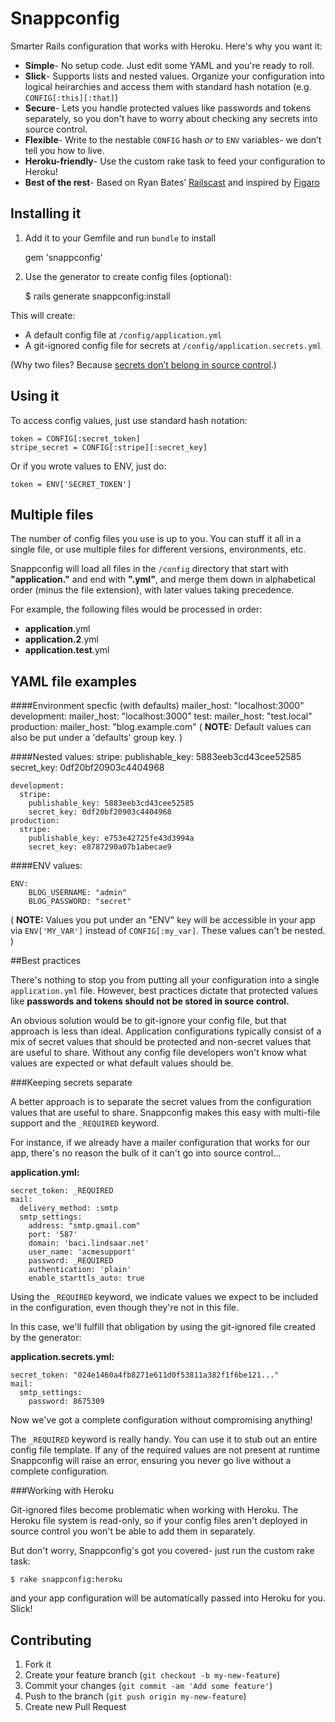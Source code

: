 # Snappconfig

Smarter Rails configuration that works with Heroku. Here's why you want it:

- **Simple**- No setup code. Just edit some YAML and you're ready to roll.
- **Slick**- Supports lists and nested values. Organize your configuration into logical heirarchies and access them with standard hash notation (e.g. `CONFIG[:this][:that]`)
- **Secure**- Lets you handle protected values like passwords and tokens separately, so you don't have to worry about checking any secrets into source control.
- **Flexible**- Write to the nestable `CONFIG` hash *or* to  `ENV` variables- we don’t tell you how to live.
- **Heroku-friendly**- Use the custom rake task to feed your configuration to Heroku!
- **Best of the rest**- Based on Ryan Bates’ [Railscast](http://railscasts.com/episodes/85-yaml-configuration-revised) and inspired by [Figaro](https://github.com/laserlemon/figaro)

## Installing it 
  
  
  
1) Add it to your Gemfile and run `bundle` to install

    gem 'snappconfig'

2) Use the generator to create config files (optional):

    $ rails generate snappconfig:install

This will create:  

- A default config file at `/config/application.yml`
- A git-ignored config file for secrets at `/config/application.secrets.yml`

(Why two files? Because [secrets don’t belong in source control](#best_practices).)


## Using it

To access config values, just use standard hash notation:

    token = CONFIG[:secret_token]
    stripe_secret = CONFIG[:stripe][:secret_key]
    
Or if you wrote values to ENV, just do:

    token = ENV['SECRET_TOKEN']



## Multiple files

The number of config files you use is up to you. You can stuff it all in a single file, or use multiple files for different versions, environments, etc.

Snappconfig will load all files in the `/config` directory that start with **"application."** and end with **".yml"**, and merge them down in alphabetical order (minus the file extension), with later values taking precedence.

For example, the following files would be processed in order:

- **application**.yml
- **application.2**.yml
- **application.test**.yml



## YAML file examples



####Environment specfic (with defaults)
    mailer_host: "localhost:3000"
    development:
      mailer_host: "localhost:3000"
    test:
      mailer_host: "test.local"
    production:
      mailer_host: "blog.example.com"
( **NOTE:** Default values can also be put under a 'defaults' group key. )

####Nested values:
    stripe: 
      publishable_key: 5883eeb3cd43cee52585
      secret_key: 0df20bf20903c4404968 
      
    development:
      stripe: 
        publishable_key: 5883eeb3cd43cee52585
        secret_key: 0df20bf20903c4404968      
    production:
      stripe: 
        publishable_key: e753e42725fe43d3994a
        secret_key: e8787290a07b1abecae9

####ENV values:

    ENV: 
        BLOG_USERNAME: "admin"
        BLOG_PASSWORD: "secret"

( **NOTE:** Values you put under an "ENV" key will be accessible in your app via `ENV['MY_VAR']` instead of `CONFIG[:my_var]`. These values can't be nested. )  





<a name='best_practices'/>
##Best practices


There's nothing to stop you from putting all your configuration into a single `application.yml` file. However, best practices dictate that protected values like **passwords and tokens should not be stored in source control.** 

An obvious solution would be to git-ignore your config file, but that approach is less than ideal. Application configurations typically consist of a mix of secret values that should be protected and non-secret values that are useful to share. Without any config file developers won't know what values are expected or what default values should be.

###Keeping secrets separate

A better approach is to separate the secret values from the configuration values that are useful to share. Snappconfig makes this easy with multi-file support and the `_REQUIRED` keyword.


For instance, if we already have a mailer configuration that works for our app, there's no reason the bulk of it can't go into source control...


**application.yml:**

    secret_token: _REQUIRED
    mail:
      delivery_method: :smtp
      smtp_settings:
        address: "smtp.gmail.com"
        port: '587'
        domain: 'baci.lindsaar.net'
        user_name: 'acmesupport'
        password: _REQUIRED
        authentication: 'plain'
        enable_starttls_auto: true

Using the `_REQUIRED` keyword, we indicate values we expect to be included in the configuration, even though they're not in this file. 

In this case, we'll fulfill that obligation by using the git-ignored file created by the generator: 

**application.secrets.yml:**

    secret_token: "024e1460a4fb8271e611d0f53811a382f1f6be121..."
    mail:
      smtp_settings:
        password: 8675309

Now we've got a complete configuration without compromising anything!

The `_REQUIRED` keyword is really handy. You can use it to stub out an entire config file template. If any of the required values are not present at runtime Snappconfig will raise an error, ensuring you never go live without a complete configuration.

###Working with Heroku

Git-ignored files become problematic when working with Heroku. The Heroku file system is read-only, so if your config files aren't deployed in source control you won't be able to add them in separately.

But don't worry, Snappconfig's got you covered- just run the custom rake task:

    $ rake snappconfig:heroku

and your app configuration will be automatically passed into Heroku for you. Slick!



## Contributing

1. Fork it
2. Create your feature branch (`git checkout -b my-new-feature`)
3. Commit your changes (`git commit -am 'Add some feature'`)
4. Push to the branch (`git push origin my-new-feature`)
5. Create new Pull Request
